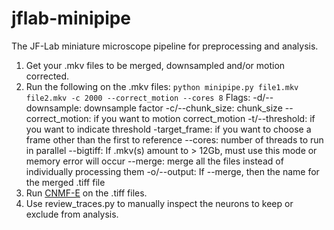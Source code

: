 # jflab-minipipe

The JF-Lab miniature microscope pipeline for preprocessing and analysis.

1. Get your .mkv files to be merged, downsampled and/or motion corrected.
2. Run the following on the .mkv files:
  `python minipipe.py file1.mkv file2.mkv -c 2000 --correct_motion --cores 8`
  Flags:
  -d/--downsample: downsample factor
  -c/--chunk_size: chunk_size
  --correct_motion: if you want to motion correct_motion
  -t/--threshold: if you want to indicate threshold
  -target_frame: if you want to choose a frame other than the first to reference
  --cores: number of threads to run in parallel
  --bigtiff: If .mkv(s) amount to > 12Gb, must use this mode or memory error will occur
  --merge: merge all the files instead of individually processing them
  -o/--output: If --merge, then the name for the merged .tiff file
3. Run [CNMF-E](https://github.com/zhoupc/CNMF_E) on the .tiff files.
4. Use review_traces.py to manually inspect the neurons to keep or exclude from analysis. 
